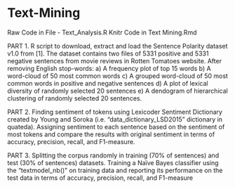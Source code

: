 # Text-Mining

Raw Code in File -  Text_Analysis.R
Knitr Code in Text Mining.Rmd

PART 1.
R script to download, extract and load the Sentence Polarity dataset v1.0 from [1]. The
dataset contains two files of 5331 positive and 5331 negative sentences from movie reviews in
Rotten Tomatoes website. After removing English stop-words:
a) A frequency plot of top 15 words
b) A word-cloud of 50 most common words
c) A grouped word-cloud of 50 most common words in positive and negative sentences
d) A plot of lexical diversity of randomly selected 20 sentences
e) A dendogram of hierarchical clustering of randomly selected 20 sentences.

PART 2.
Finding sentiment of tokens using Lexicoder Sentiment Dictionary
created by Young and Soroka (i.e. “data_dictionary_LSD2015” dictionary in quateda). Assigning
sentiment to each sentence based on the sentiment of most tokens and compare the results with
original sentiment in terms of accuracy, precision, recall, and F1-measure.

PART 3.
Splitting the corpus randomly in training (70% of sentences) and test (30% of sentences) datasets.
Training a Naïve Bayes classifier using the “textmodel_nb()” on training data and reporting its
performance on the test data in terms of accuracy, precision, recall, and F1-measure
